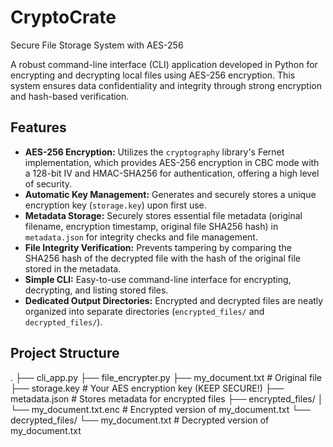 # CryptoCrate

Secure File Storage System with AES-256

A robust command-line interface (CLI) application developed in Python for encrypting and decrypting local files using AES-256 encryption. This system ensures data confidentiality and integrity through strong encryption and hash-based verification.

## Features

*   **AES-256 Encryption:** Utilizes the `cryptography` library's Fernet implementation, which provides AES-256 encryption in CBC mode with a 128-bit IV and HMAC-SHA256 for authentication, offering a high level of security.
*   **Automatic Key Management:** Generates and securely stores a unique encryption key (`storage.key`) upon first use.
*   **Metadata Storage:** Securely stores essential file metadata (original filename, encryption timestamp, original file SHA256 hash) in `metadata.json` for integrity checks and file management.
*   **File Integrity Verification:** Prevents tampering by comparing the SHA256 hash of the decrypted file with the hash of the original file stored in the metadata.
*   **Simple CLI:** Easy-to-use command-line interface for encrypting, decrypting, and listing stored files.
*   **Dedicated Output Directories:** Encrypted and decrypted files are neatly organized into separate directories (`encrypted_files/` and `decrypted_files/`).

## Project Structure
.
├── cli_app.py
├── file_encrypter.py
├── my_document.txt           # Original file
├── storage.key               # Your AES encryption key (KEEP SECURE!)
├── metadata.json             # Stores metadata for encrypted files
├── encrypted_files/
│   └── my_document.txt.enc   # Encrypted version of my_document.txt
└── decrypted_files/
    └── my_document.txt       # Decrypted version of my_document.txt
